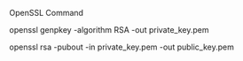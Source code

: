 OpenSSL Command 

openssl genpkey -algorithm RSA -out private_key.pem


openssl rsa -pubout -in private_key.pem -out public_key.pem
